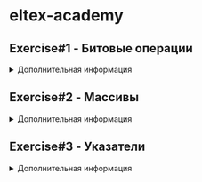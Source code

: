 # eltex-academy
## Exercise#1 - Битовые операции
<details>
  <summary>Дополнительная информация</summary>
   
Задание№1
Введите целое положительное число от 0 до 255 включительно: 123
01111011
 
Задание№2
Введите целое число от -128 до 127 включительно: -123
10000101 

Задание№3
Введите целое положительное число от 0 до 255 включительно: 123
6 - 01111011

Задание№4
Введите целое положительное число: 123
Введите целое положительное число от 0 до 255 включительно: 123
00000000000000000111101101111011 
31611

</details>

## Exercise#2 - Массивы
<details>
  <summary>Дополнительная информация</summary>
   
Задание №1 
Введите число от 1 до 99: 
6

1 2 3 4 5 6 

7 8 9 10 11 12 

13 14 15 16 17 18 

19 20 21 22 23 24 

25 26 27 28 29 30 

31 32 33 34 35 36 

Задание №2 
Введите число от 1 до 99: 6

6 5 4 3 2 1 

Задание №3 
Введите число от 0 до 99:6

0 0 0 0 0 1 

0 0 0 0 1 1 

0 0 0 1 1 1 

0 0 1 1 1 1 

0 1 1 1 1 1 

1 1 1 1 1 1 

Задание №4 
Введите число от 0 до 99:7

1 2 3 4 5 6 7 

24 25 26 27 28 29 8 

23 40 41 42 43 30 9 

22 39 48 49 44 31 10 

21 38 47 46 45 32 11 

20 37 36 35 34 33 12 

19 18 17 16 15 14 13 

</details>

## Exercise#3 - Указатели
<details>
  <summary>Дополнительная информация</summary>

Задание №1 

Введите число: 1002

Введите число от 0 до 255: 234

0x3ea 

0xea03ea 

Задание №2 

x = 5.000000, y = 6.000000

Результат: 12.000000

Задание №3

1 2 3 4 5 6 7 8 9 10 

Задание №4 

Введите строку длиной 9:HelloWorl

Введите подстроку длиной 4:lloW

2 
   

</details>
